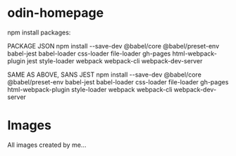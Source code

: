 # odin-homepage

npm install packages: 

PACKAGE JSON
npm install --save-dev @babel/core @babel/preset-env babel-jest babel-loader css-loader file-loader gh-pages html-webpack-plugin jest style-loader webpack webpack-cli webpack-dev-server

SAME AS ABOVE, SANS JEST
npm install --save-dev @babel/core @babel/preset-env babel-jest babel-loader css-loader file-loader gh-pages html-webpack-plugin style-loader webpack webpack-cli webpack-dev-server




# Images
All images created by me...